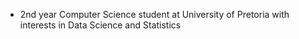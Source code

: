 - 2nd year Computer Science student at University of Pretoria with interests in Data Science and Statistics

<!---
iwandejong/iwandejong is a ✨ special ✨ repository because its `README.md` (this file) appears on your GitHub profile.
You can click the Preview link to take a look at your changes.
--->
